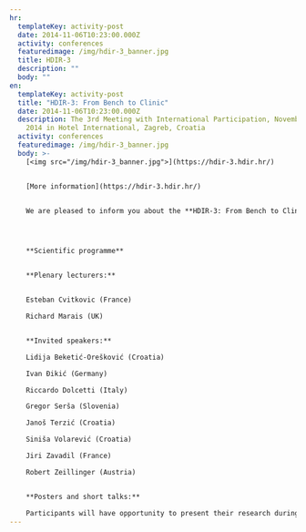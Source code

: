```yaml
---
hr:
  templateKey: activity-post
  date: 2014-11-06T10:23:00.000Z
  activity: conferences
  featuredimage: /img/hdir-3_banner.jpg
  title: HDIR-3
  description: ""
  body: ""
en:
  templateKey: activity-post
  title: "HDIR-3: From Bench to Clinic"
  date: 2014-11-06T10:23:00.000Z
  description: The 3rd Meeting with International Participation, November 6-7,
    2014 in Hotel International, Zagreb, Croatia
  activity: conferences
  featuredimage: /img/hdir-3_banner.jpg
  body: >-
    [<img src="/img/hdir-3_banner.jpg">](https://hdir-3.hdir.hr/)


    [More information](https://hdir-3.hdir.hr/)


    We are pleased to inform you about the **HDIR-3: From Bench to Clinic - The 3rd Meeting with International Participation**, which will be held on **November 6-7, 2014** in **[Hotel International](http://www.hotel-international.hr/), Zagreb, Croatia**.




    **Scientific programme**


    **Plenary lecturers:**


    Esteban Cvitkovic (France)

    Richard Marais (UK)


    **Invited speakers:**

    Lidija Beketić-Orešković (Croatia)

    Ivan Đikić (Germany)

    Riccardo Dolcetti (Italy)

    Gregor Serša (Slovenia)

    Janoš Terzić (Croatia)

    Siniša Volarević (Croatia)

    Jiri Zavadil (France)

    Robert Zeillinger (Austria)


    **Posters and short talks:**

    Participants will have opportunity to present their research during poster session. Eight abstracts will be selected for short talks.
---
```

